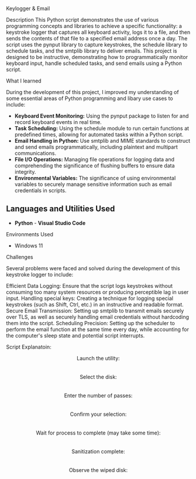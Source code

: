 Keylogger & Email


Description
This Python script demonstrates the use of various programming concepts and libraries to achieve a specific functionality: a keystroke logger that captures all keyboard activity, logs it to a file, and then sends the contents of that file to a specified email address once a day. The script uses the pynput library to capture keystrokes, the schedule library to schedule tasks, and the smtplib library to deliver emails. This project is designed to be instructive, demonstrating how to programmatically monitor keyboard input, handle scheduled tasks, and send emails using a Python script.
<br />

What I learned

During the development of this project, I improved my understanding of some essential areas of Python programming and libary use cases to include:

- <b>Keyboard Event Monitoring:</b> Using the pynput package to listen for and record keyboard events in real time.
- <b>Task Scheduling:</b> Using the schedule module to run certain functions at predefined times, allowing for automated tasks within a Python script.
- <b>Email Handling in Python:</b> Use smtplib and MIME standards to construct and send emails programmatically, including plaintext and multipart communications.
- <b>File I/O Operations:</b> Managing file operations for logging data and comprehending the significance of flushing buffers to ensure data integrity.
- <b>Environmental Variables:</b> The significance of using environmental variables to securely manage sensitive information such as email credentials in scripts.


## Languages and Utilities Used 

- <b>Python</b> - <b>Visual Studio Code</b>

Environments Used

- Windows 11

Challenges

Several problems were faced and solved during the development of this keystroke logger to include:

Efficient Data Logging: Ensure that the script logs keystrokes without consuming too many system resources or producing perceptible lag in user input.
Handling special keys: Creating a technique for logging special keystrokes (such as Shift, Ctrl, etc.) in an instructive and readable format.
Secure Email Transmission: Setting up smtplib to transmit emails securely over TLS, as well as securely handling email credentials without hardcoding them into the script.
Scheduling Precision: Setting up the scheduler to perform the email function at the same time every day, while accounting for the computer's sleep state and potential script interrupts.


Script Explanatoin:

<p align="center">
Launch the utility: <br/>

<br />
<br />
Select the disk:  <br/>

<br />
<br />
Enter the number of passes: <br/>

<br />
<br />
Confirm your selection:  <br/>

<br />
<br />
Wait for process to complete (may take some time):  <br/>

<br />
<br />
Sanitization complete:  <br/>

<br />
<br />
Observe the wiped disk:  <br/>

</p>
